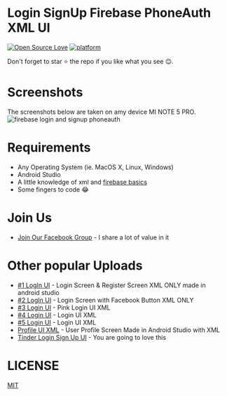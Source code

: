 # Login SignUp Firebase PhoneAuth XML UI 

[![Open Source Love](https://badges.frapsoft.com/os/v1/open-source.svg?v=102)](https://github.com/ellerbrock/open-source-badge/)
[![platform](https://img.shields.io/badge/platform-Android-green.svg)](https://www.android.com)

Don't forget to star ⭐ the repo if you like what you see 😉.

# Screenshots
The screenshots below are taken on amy device MI NOTE 5 PRO.
![firebase login and signup phoneauth](https://user-images.githubusercontent.com/55942632/68074484-7251f500-fdc1-11e9-9482-7c5ba6eb3319.png)


# Requirements
- Any Operating System (ie. MacOS X, Linux, Windows)
- Android Studio
- A little knowledge of xml and [firebase basics](https://firebase.google.com/docs) 
- Some fingers to code 😂

# Join Us
* [Join Our Facebook Group](https://www.facebook.com/groups/519517995532897/) - I share a lot of value in it

# Other popular Uploads
* [#1 LogIn UI](https://github.com/theindianappguy/Android_XML_LOGIN_AND_REGISTER_UI_KIT_1) - Login Screen & Register Screen XML ONLY made in android studio
* [#2 LogIn UI](https://github.com/theindianappguy/Android_XML_LOGIN_UI_KIT_2) - Login Screen with Facebook Button XML ONLY
* [#3 Login UI](https://github.com/theindianappguy/Android_XML_LOGIN_UI_KIT_3) - Pink Login UI XML
* [#4 Login UI](https://github.com/theindianappguy/Android_XML_Login_UI_4) - Login UI XML
* [#5 Login UI](https://github.com/theindianappguy/Android_Xml_Login_UI_5) - Login UI XML
* [Profile UI XML](https://github.com/theindianappguy/SampleProfileUi) - User Profile Screen Made in Android Studio with XML 
* [Tinder Login Sign Up UI](https://github.com/theindianappguy/Tinder_Login_And_SignUp_UI_XML) - You are going to love this


# LICENSE
[MIT](./LICENSE.md)



